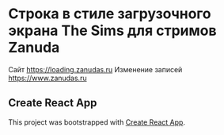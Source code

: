 # Строка в стиле загрузочного экрана The Sims для стримов Zanuda

Сайт https://loading.zanudas.ru
Изменение записей https://www.zanudas.ru

## Create React App

This project was bootstrapped with [Create React App](https://github.com/facebook/create-react-app).
